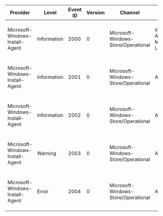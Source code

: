 Provider                         |  Level        |  Event ID  |  Version  |  Channel                              |  Task                         |  Opcode   |  Keyword   |  Message
---------------------------------|---------------|------------|-----------|---------------------------------------|-------------------------------|-----------|------------|----------------------------------------------------------------------------------
Microsoft-Windows-Install-Agent  |  Information  |  2000      |  0        |  Microsoft-Windows-Store/Operational  |  Install Agent Module Loaded  |           |  Messages  |  Process Name: {Process Name}Module Name: {Module Name}Build: {Build Name}
Microsoft-Windows-Install-Agent  |  Information  |  2001      |  0        |  Microsoft-Windows-Store/Operational  |  Agent                        |  Verbose  |  Messages  |  {Message}Error: {Error Code}Function: {Function}Source: {Source} ({Line Number})
Microsoft-Windows-Install-Agent  |  Information  |  2002      |  0        |  Microsoft-Windows-Store/Operational  |  Agent                        |  Info     |  Messages  |  {Message}Error: {Error Code}Function: {Function}Source: {Source} ({Line Number})
Microsoft-Windows-Install-Agent  |  Warning      |  2003      |  0        |  Microsoft-Windows-Store/Operational  |  Agent                        |  Warning  |  Messages  |  {Message}Error: {Error Code}Function: {Function}Source: {Source} ({Line Number})
Microsoft-Windows-Install-Agent  |  Error        |  2004      |  0        |  Microsoft-Windows-Store/Operational  |  Agent                        |  Error    |  Messages  |  {Message}Error: {Error Code}Function: {Function}Source: {Source} ({Line Number})